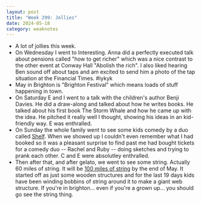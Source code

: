 ```yaml
---
layout: post
title: "Week 299: Jollies"
date: 2024-05-18
category: weaknotes
---
```

* A lot of jollies this week.
* On Wednesday I went to Interesting. Anna did a perfectly executed talk about pensions called "how to get richer" which was a nice contrast to the other event at Conway Hall "Abolish the rich". I also liked hearing Ben sound off about taps and am excited to send him a photo of the tap situation at the Financial Times. #iykyk
* May in Brighton is "Brighton Festival" which means loads of stuff happening in town.
* On Saturday E and I went to a talk with the children's author Benji Davies. He did a draw-along and talked about how he writes books. He talked about his first book The Storm Whale and how he came up with the idea. He pitched it really well I thought, showing his ideas in an kid-friendly way. E was enthralled.
* On Sunday the whole family went to see some kids comedy by a duo called [Shelf](https://www.shelfcomedy.com/for-kids). When we showed up I couldn't even remember what I had booked so it was a pleasant surprise to find past me had bought tickets for a comedy duo -- Rachel and Ruby -- doing sketches and trying to prank each other. C and E were absolutley enthralled.
* Then after that, and after gelato, we went to see some string. Actually 60 miles of string. It will be [100 miles of string](https://brightonfestival.org/whats-on/KoC-100-miles-of-string/) by the end of May. It started off as just some wooden structures and for the last 19 days kids have been winding bobbins of string around it to make a giant web structure. If you're in brighton... even if you're a grown up... you should go see the string thing.
